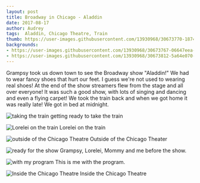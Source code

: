 ```yaml
---
layout: post
title: Broadway in Chicago - Aladdin
date: 2017-08-17
author: Audrey
tags:  Aladdin, Chicago Theatre, Train
thumb: https://user-images.githubusercontent.com/13930968/30673770-18741dca-9e3b-11e7-85ea-58344b62816f.jpg
backgrounds:
- https://user-images.githubusercontent.com/13930968/30673767-06647eea-9e3b-11e7-827f-fba012d23451.jpg
- https://user-images.githubusercontent.com/13930968/30673812-5a64e070-9e3b-11e7-8605-27e72c6c9eb8.jpg
---
```


Grampsy took us down town to see the Broadway show "Aladdin!" We had to wear fancy shoes that hurt our feet. I guess we're not used to wearing real shoes! At the end of the show streamers flew from the stage and all over everyone! It was such a good show, with lots of singing and dancing and even a flying carpet! We took the train back and when we got home it was really late! We got in bed at midnight.

![taking the train](https://user-images.githubusercontent.com/13930968/30673924-23345f1c-9e3c-11e7-82e0-67219d6f100c.jpg)
getting ready to take the train

![Lorelei on the train](https://user-images.githubusercontent.com/13930968/30673767-06647eea-9e3b-11e7-827f-fba012d23451.jpg)
Lorelei on the train

![outside of the Chicago Theatre](https://user-images.githubusercontent.com/13930968/30673770-18741dca-9e3b-11e7-85ea-58344b62816f.jpg)
Outside of the Chicago Theater

![ready for the show](https://user-images.githubusercontent.com/13930968/30673803-4941b3f4-9e3b-11e7-9f4c-fe30ffe19b6e.jpg)
Grampsy, Lorelei, Mommy and me before the show. 

![with my program](https://user-images.githubusercontent.com/13930968/30673812-5a64e070-9e3b-11e7-8605-27e72c6c9eb8.jpg)
This is me with the program.

![Inside the Chicago Theatre](https://user-images.githubusercontent.com/13930968/30673862-b94d94d8-9e3b-11e7-969d-f430357ffa86.jpg)
Inside the Chicago Theatre
